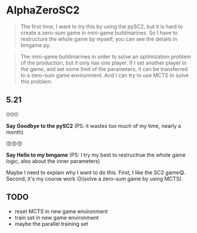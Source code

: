 # AlphaZeroSC2

>The first time, I want to try this by using the pySC2, but it is hard to create a zero-sum game in mini-game buildmarines. So I have to restructure the whole game by myself, you can see the details in bmgame.py.

>The mini-game buildmarines in order to solve an optimization problem of the production, but it only has one player. If I set another player in the game, and set some limit of the parameters, it can be transferred to a zero-sum game environment. And I can try to use MCTS to solve this problem.


## 5.21

🙄🙄🙄

**Say Goodbye to the pySC2** (PS: it wastes too much of my time, nearly a month)

😚😚😚

**Say Hello to my bmgame** (PS: I try my best to restructrue the whole game logic, also about the inner parameters)

Maybe I need to explain why I want to do this. First, I like the SC2 game😋. Second, it's my course work 😥(solve a zero-sum game by using MCTS).

## TODO
* reset MCTS in new game environment
* train set in new game environment
* maybe the parallel training set